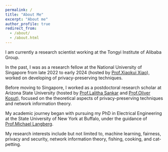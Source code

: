 ```yaml
---
permalink: /
title: "About Me"
excerpt: "About me"
author_profile: true
redirect_from: 
  - /about/
  - /about.html
---
```


I am currently a research scientist working at the Tongyi Institute of Alibaba Group.

In the past, I was as a research fellow at the National University of Singapore from late 2022 to early 2024 (hosted by [Prof.Xiaokui Xiao](https://www.comp.nus.edu.sg/~xiaoxk/)), worked on developing of privacy-preserving techniques.

Before moving to Singapore, I worked as a postdoctoral research scholar at Arizona State University (hosted by [Prof.Lalitha Sankar](https://sankar.engineering.asu.edu/) and [Prof.Oliver Kosut](https://sites.google.com/site/okosut/)), 
focused on the theoretical aspects of privacy-preserving techniques and network information theory.

My academic journey began with pursuing my PhD in Electrical Engineering at the State University of New York at Buffalo, under the guidance of [Prof.Michael Langberg](https://www.acsu.buffalo.edu/~mikel/).

My research interests include but not limited to, machine learning, fairness, privacy and security, network information theory, fishing, cooking, and cat-petting.
